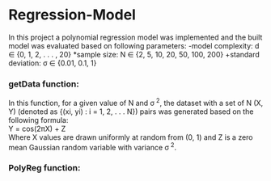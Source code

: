 # Regression-Model
In this project a polynomial regression model was implemented and the built model was evaluated based on following parameters:
-model complexity: d ∈ {0, 1, 2, . . . , 20} 
*sample size: N ∈ {2, 5, 10, 20, 50, 100, 200}
+standard deviation: σ ∈ {0.01, 0.1, 1}

### getData function:
In this function, for a given value of N and σ<sup> 2</sup>, the dataset with a set of N (X, Y) (denoted as {(xi, yi) : i = 1, 2, . . . N}) pairs was generated based on the following formula: <br />
Y = cos(2πX) + Z <br />
Where X values are drawn uniformly at random from (0, 1) and Z is a zero mean Gaussian random variable with variance σ<sup> 2</sup>. <br />

### PolyReg function:



